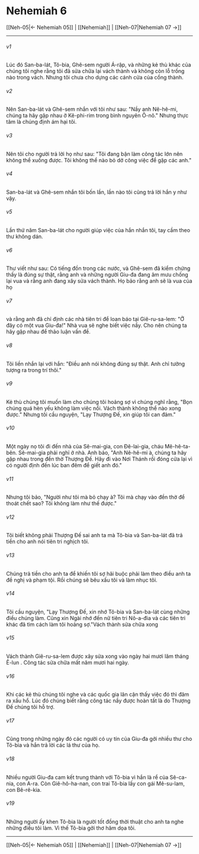 # Nehemiah 6

[[Neh-05|← Nehemiah 05]] | [[Nehemiah]] | [[Neh-07|Nehemiah 07 →]]
***



###### v1 
Lúc đó San-ba-lát, Tô-bia, Ghê-sem người Á-rập, và những kẻ thù khác của chúng tôi nghe rằng tôi đã sửa chữa lại vách thành và không còn lỗ trống nào trong vách. Nhưng tôi chưa cho dựng các cánh cửa của cổng thành. 

###### v2 
Nên San-ba-lát và Ghê-sem nhắn với tôi như sau: "Nầy anh Nê-hê-mi, chúng ta hãy gặp nhau ở Kê-phi-rim trong bình nguyên Ô-nô." Nhưng thực tâm là chúng định ám hại tôi. 

###### v3 
Nên tôi cho người trả lời họ như sau: "Tôi đang bận làm công tác lớn nên không thể xuống được. Tôi không thể nào bỏ dở công việc để gặp các anh." 

###### v4 
San-ba-lát và Ghê-sem nhắn tôi bốn lần, lần nào tôi cũng trả lời hắn y như vậy. 

###### v5 
Lần thứ năm San-ba-lát cho người giúp việc của hắn nhắn tôi, tay cầm theo thư không dán. 

###### v6 
Thư viết như sau: Có tiếng đồn trong các nước, và Ghê-sem đã kiểm chứng thấy là đúng sự thật, rằng anh và những người Giu-đa đang âm mưu chống lại vua và rằng anh đang xây sửa vách thành. Họ bảo rằng anh sẽ là vua của họ 

###### v7 
và rằng anh đã chỉ định các nhà tiên tri để loan báo tại Giê-ru-sa-lem: "Ở đây có một vua Giu-đa!" Nhà vua sẽ nghe biết việc nầy. Cho nên chúng ta hãy gặp nhau để thảo luận vấn đề. 

###### v8 
Tôi liền nhắn lại với hắn: "Điều anh nói không đúng sự thật. Anh chỉ tưởng tượng ra trong trí thôi." 

###### v9 
Kẻ thù chúng tôi muốn làm cho chúng tôi hoảng sợ vì chúng nghĩ rằng, "Bọn chúng quá hèn yếu không làm việc nổi. Vách thành không thể nào xong được." Nhưng tôi cầu nguyện, "Lạy Thượng Đế, xin giúp tôi can đảm." 

###### v10 
Một ngày nọ tôi đi đến nhà của Sê-mai-gia, con Đê-lai-gia, cháu Mê-hê-ta-bên. Sê-mai-gia phải nghỉ ở nhà. Anh bảo, "Anh Nê-hê-mi à, chúng ta hãy gặp nhau trong đền thờ Thượng Đế. Hãy đi vào Nơi Thánh rồi đóng cửa lại vì có người định đến lúc ban đêm để giết anh đó." 

###### v11 
Nhưng tôi bảo, "Người như tôi mà bỏ chạy à? Tôi mà chạy vào đền thờ để thoát chết sao? Tôi không làm như thế được." 

###### v12 
Tôi biết không phải Thượng Đế sai anh ta mà Tô-bia và San-ba-lát đã trả tiền cho anh nói tiên tri nghịch tôi. 

###### v13 
Chúng trả tiền cho anh ta để khiến tôi sợ hãi buộc phải làm theo điều anh ta đề nghị và phạm tội. Rồi chúng sẽ bêu xấu tôi và làm nhục tôi. 

###### v14 
Tôi cầu nguyện, "Lạy Thượng Đế, xin nhớ Tô-bia và San-ba-lát cùng những điều chúng làm. Cũng xin Ngài nhớ đến nữ tiên tri Nô-a-đia và các tiên tri khác đã tìm cách làm tôi hoảng sợ."Vách thành sửa chữa xong 

###### v15 
Vách thành Giê-ru-sa-lem được xây sửa xong vào ngày hai mươi lăm tháng Ê-lun . Công tác sửa chữa mất năm mươi hai ngày. 

###### v16 
Khi các kẻ thù chúng tôi nghe và các quốc gia lân cận thấy việc đó thì đâm ra xấu hổ. Lúc đó chúng biết rằng công tác nầy được hoàn tất là do Thượng Đế chúng tôi hỗ trợ. 

###### v17 
Cũng trong những ngày đó các người có uy tín của Giu-đa gởi nhiều thư cho Tô-bia và hắn trả lời các lá thư của họ. 

###### v18 
Nhiều người Giu-đa cam kết trung thành với Tô-bia vì hắn là rể của Sê-ca-nia, con A-ra. Còn Giê-hô-ha-nan, con trai Tô-bia lấy con gái Mê-su-lam, con Bê-rê-kia. 

###### v19 
Những người ấy khen Tô-bia là người tốt đồng thời thuật cho anh ta nghe những điều tôi làm. Vì thế Tô-bia gởi thơ hăm dọa tôi.

***
[[Neh-05|← Nehemiah 05]] | [[Nehemiah]] | [[Neh-07|Nehemiah 07 →]]
